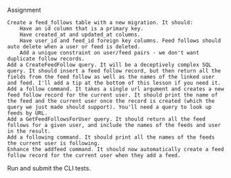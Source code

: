 Assignment

    Create a feed_follows table with a new migration. It should:
        Have an id column that is a primary key.
        Have created_at and updated_at columns.
        Have user_id and feed_id foreign key columns. Feed follows should auto delete when a user or feed is deleted.
        Add a unique constraint on user/feed pairs - we don't want duplicate follow records.
    Add a CreateFeedFollow query. It will be a deceptively complex SQL query. It should insert a feed follow record, but then return all the fields from the feed follow as well as the names of the linked user and feed. I'll add a tip at the bottom of this lesson if you need it.
    Add a follow command. It takes a single url argument and creates a new feed follow record for the current user. It should print the name of the feed and the current user once the record is created (which the query we just made should support). You'll need a query to look up feeds by URL.
    Add a GetFeedFollowsForUser query. It should return all the feed follows for a given user, and include the names of the feeds and user in the result.
    Add a following command. It should print all the names of the feeds the current user is following.
    Enhance the addfeed command. It should now automatically create a feed follow record for the current user when they add a feed.

Run and submit the CLI tests.
